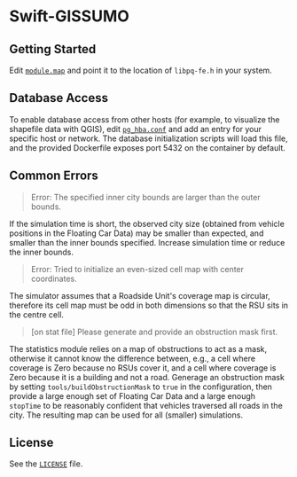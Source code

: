 # Swift-GISSUMO

## Getting Started
Edit [`module.map`](https://github.com/abreis/swift-gissumo/blob/master/src/lib/libpq/module.map) and point it to the location of `libpq-fe.h` in your system.

## Database Access
To enable database access from other hosts (for example, to visualize the shapefile data with QGIS), edit [`pg_hba.conf`](https://github.com/abreis/swift-gissumo/blob/master/scripts/pg_hba.conf) and add an entry for your specific host or network. The database initialization scripts will load this file, and the provided Dockerfile exposes port 5432 on the container by default.

## Common Errors

> Error: The specified inner city bounds are larger than the outer bounds.

If the simulation time is short, the observed city size (obtained from vehicle positions in the Floating Car Data) may be smaller than expected, and smaller than the inner bounds specified. Increase simulation time or reduce the inner bounds.

> Error: Tried to initialize an even-sized cell map with center coordinates.

The simulator assumes that a Roadside Unit's coverage map is circular, therefore its cell map must be odd in both dimensions so that the RSU sits in the centre cell.

> [on stat file] Please generate and provide an obstruction mask first.

The statistics module relies on a map of obstructions to act as a mask, otherwise it cannot know the difference between, e.g., a cell where coverage is Zero because no RSUs cover it, and a cell where coverage is Zero because it is a building and not a road. Generage an obstruction mask by setting `tools/buildObstructionMask` to `true` in the configuration, then provide a large enough set of Floating Car Data and a large enough `stopTime` to be reasonably confident that vehicles traversed all roads in the city. The resulting map can be used for all (smaller) simulations.

## License
See the [`LICENSE`](https://github.com/abreis/swift-gissumo/blob/master/LICENSE) file.